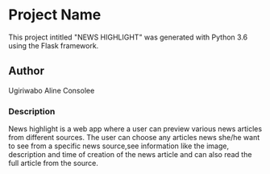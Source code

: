 # Project Name

This project intitled "NEWS HIGHLIGHT" was generated with Python 3.6 using the Flask framework.

## Author

Ugiriwabo Aline Consolee

### Description

News highlight is a web app where a user can preview various news articles from different sources.
The user can choose any articles news she/he want to see  from a specific news source,see information like the image, description and time of creation of the news article and can also read the full article from the source.
